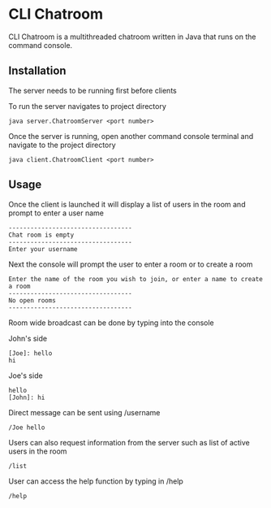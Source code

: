 # CLI Chatroom

CLI Chatroom is a multithreaded chatroom written in Java that runs on the command console.

## Installation

The server needs to be running first before clients

To run the server navigates to project directory

```shell
java server.ChatroomServer <port number>
```

Once the server is running, open another command console terminal and navigate to the project directory

```shell
java client.ChatroomClient <port number>
```

## Usage

Once the client is launched it will display a list of users in the room and prompt to enter a user name

```shell
----------------------------------
Chat room is empty
----------------------------------
Enter your username
```

Next the console will prompt the user to enter a room or to create a room

```shell
Enter the name of the room you wish to join, or enter a name to create a room   
----------------------------------
No open rooms
----------------------------------
```

Room wide broadcast can be done by typing into the console

John's side

```shell
[Joe]: hello
hi
```

Joe's side

```shell
hello
[John]: hi
```

Direct message can be sent using /username

```shell
/Joe hello
```

Users can also request information from the server such as list of active users in the room

```shell
/list
```

User can access the help function by typing in /help

```shell
/help
```
